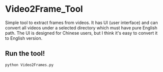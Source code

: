 # Video2Frame_Tool
Simple tool to extract frames from videos. 
It has UI (user interface) and can convert all videos under a selected directory which must have pure English path.
The UI is designed for Chinese users, but I think it's easy to convert it to English version.

## Run the tool!
```
python Video2Frames.py
```
